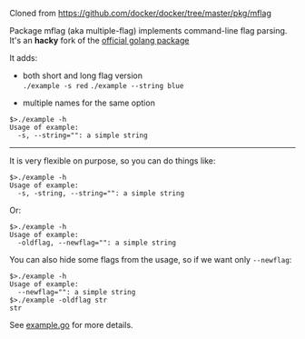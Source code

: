 
Cloned from https://github.com/docker/docker/tree/master/pkg/mflag

Package mflag (aka multiple-flag) implements command-line flag parsing.  
It's an **hacky** fork of the [official golang package](http://golang.org/pkg/flag/)

It adds:

* both short and long flag version  
`./example -s red` `./example --string blue`

* multiple names for the same option  
```
$>./example -h
Usage of example:
  -s, --string="": a simple string
```

___
It is very flexible on purpose, so you can do things like:  
```
$>./example -h
Usage of example:
  -s, -string, --string="": a simple string
```

Or:  
```
$>./example -h
Usage of example:
  -oldflag, --newflag="": a simple string
```

You can also hide some flags from the usage, so if we want only `--newflag`:  
```
$>./example -h
Usage of example:
  --newflag="": a simple string
$>./example -oldflag str
str
```

See [example.go](example/example.go) for more details.

